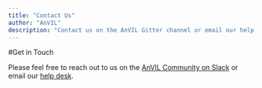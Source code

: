 ```yaml
---
title: "Contact Us"
author: "AnVIL"
description: "Contact us on the AnVIL Gitter channel or email our help desk."
---
```


#Get in Touch

Please feel free to reach out to us on the [AnVIL Community on Slack](https://anvil-community.slack.com/join/shared_invite/zt-fyn7c68g-PTWj5uszvyD6D7N6ab2iMQ#/) or email our [help desk](mailto:help@lists.anvilproject.org).
